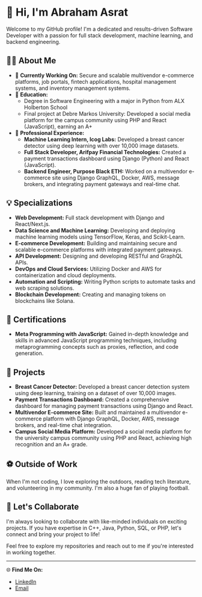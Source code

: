 # 👋 Hi, I'm Abraham Asrat

Welcome to my GitHub profile! I'm a dedicated and results-driven Software Developer with a passion for full stack development, machine learning, and backend engineering.

## 👨‍💻 About Me

- 🔭 **Currently Working On:** Secure and scalable multivendor e-commerce platforms, job portals, fintech applications, hospital management systems, and inventory management systems.
- 🌱 **Education:** 
  - Degree in Software Engineering with a major in Python from ALX Holberton School
  - Final project at Debre Markos University: Developed a social media platform for the campus community using PHP and React (JavaScript), earning an A+
- 🏢 **Professional Experience:**
  - **Machine Learning Intern, Icog Labs:** Developed a breast cancer detector using deep learning with over 10,000 image datasets.
  - **Full Stack Developer, Arifpay Financial Technologies:** Created a payment transactions dashboard using Django (Python) and React (JavaScript).
  - **Backend Engineer, Purpose Black ETH:** Worked on a multivendor e-commerce site using Django GraphQL, Docker, AWS, message brokers, and integrating payment gateways and real-time chat.

## 💡 Specializations

- **Web Development:** Full stack development with Django and React/Next.js.
- **Data Science and Machine Learning:** Developing and deploying machine learning models using TensorFlow, Keras, and Scikit-Learn.
- **E-commerce Development:** Building and maintaining secure and scalable e-commerce platforms with integrated payment gateways.
- **API Development:** Designing and developing RESTful and GraphQL APIs.
- **DevOps and Cloud Services:** Utilizing Docker and AWS for containerization and cloud deployments.
- **Automation and Scripting:** Writing Python scripts to automate tasks and web scraping solutions.
- **Blockchain Development:** Creating and managing tokens on blockchains like Solana.

## 🏅 Certifications

- **Meta Programming with JavaScript:** Gained in-depth knowledge and skills in advanced JavaScript programming techniques, including metaprogramming concepts such as proxies, reflection, and code generation.

## 🚀 Projects

- **Breast Cancer Detector:** Developed a breast cancer detection system using deep learning, training on a dataset of over 10,000 images.
- **Payment Transactions Dashboard:** Created a comprehensive dashboard for managing payment transactions using Django and React.
- **Multivendor E-commerce Site:** Built and maintained a multivendor e-commerce platform with Django GraphQL, Docker, AWS, message brokers, and real-time chat integration.
- **Campus Social Media Platform:** Developed a social media platform for the university campus community using PHP and React, achieving high recognition and an A+ grade.

## ⚽ Outside of Work

When I'm not coding, I love exploring the outdoors, reading tech literature, and volunteering in my community. I'm also a huge fan of playing football.

## 🤝 Let's Collaborate

I'm always looking to collaborate with like-minded individuals on exciting projects. If you have expertise in C++, Java, Python, SQL, or PHP, let's connect and bring your project to life!

Feel free to explore my repositories and reach out to me if you're interested in working together.

---

🌐 **Find Me On:**
- [LinkedIn](https://www.linkedin.com/in/abraham-asrat)
- [Email](mailto:abrahamasrat791@gmail.com)
